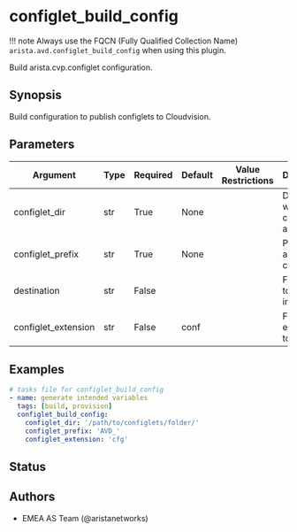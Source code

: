 # configlet_build_config

!!! note
    Always use the FQCN (Fully Qualified Collection Name) `arista.avd.configlet_build_config` when using this plugin.

Build arista\.cvp\.configlet configuration\.

## Synopsis

Build configuration to publish configlets to Cloudvision\.

## Parameters

| Argument | Type | Required | Default | Value Restrictions | Description |
| -------- | ---- | -------- | ------- | ------------------ | ----------- |
| configlet_dir | str | True | None |  | Directory where configlets are located\. |
| configlet_prefix | str | True | None |  | Prefix to append on configlet\. |
| destination | str | False |  |  | File where to save information\. |
| configlet_extension | str | False | conf |  | File extension to look for\. |

## Examples

```yaml
# tasks file for configlet_build_config
- name: generate intended variables
  tags: [build, provision]
  configlet_build_config:
    configlet_dir: '/path/to/configlets/folder/'
    configlet_prefix: 'AVD_'
    configlet_extension: 'cfg'
```

## Status

## Authors

- EMEA AS Team (@aristanetworks)
